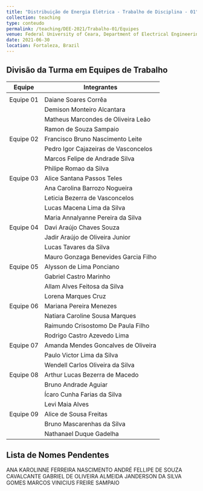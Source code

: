 ```yaml
---
title: "Distribuição de Energia Elétrica - Trabalho de Disciplina - 01"
collection: teaching
type: conteudo
permalink: /teaching/DEE-2021/Trabalho-01/Equipes
venue: Federal University of Ceara, Department of Electrical Engineering
date: 2021-06-30
location: Fortaleza, Brazil
---
```


## Divisão da Turma em Equipes de Trabalho

| **Equipe** 	| **Integrantes**                      	|
|------------	|--------------------------------------	|
|            	|                                      	|
| Equipe 01  	| Daiane Soares Corrêa                 	|
|            	| Demison Monteiro Alcantara           	|
|            	| Matheus Marcondes de Oliveira Leão   	|
|            	| Ramon de Souza Sampaio               	|
| Equipe 02  	| Francisco Bruno Nascimento Leite     	|
|            	| Pedro Igor Cajazeiras de Vasconcelos 	|
|            	| Marcos Felipe de Andrade Silva       	|
|            	| Philipe Romao da Silva               	|
| Equipe 03  	| Alice Santana Passos Teles           	|
|            	| Ana Carolina Barrozo Nogueira        	|
|            	| Leticia Bezerra de Vasconcelos       	|
|            	| Lucas Macena Lima da Silva           	|
|            	| Maria Annalyanne Pereira da Silva    	|
| Equipe 04  	| Davi Araújo Chaves Souza             	|
|            	| Jadir Araújo de Oliveira Junior      	|
|            	| Lucas Tavares da Silva               	|
|            	| Mauro Gonzaga Benevides Garcia Filho 	|
| Equipe 05  	| Alysson de Lima Ponciano             	|
|            	| Gabriel Castro Marinho               	|
|            	| Allam Alves Feitosa da Silva         	|
|            	| Lorena Marques Cruz                  	|
| Equipe 06  	| Mariana Pereira Menezes              	|
|            	| Natiara Caroline Sousa Marques       	|
|            	| Raimundo Crisostomo De Paula Filho   	|
|            	| Rodrigo Castro Azevedo Lima          	|
| Equipe 07  	| Amanda Mendes Goncalves de Oliveira  	|
|            	| Paulo Victor Lima da Silva           	|
|            	| Wendell Carlos Oliveira da Silva     	|
| Equipe 08  	| Arthur Lucas Bezerra de Macedo       	|
|            	| Bruno Andrade Aguiar                 	|
|            	| Ícaro Cunha Farias da Silva          	|
|            	| Levi Maia Alves                      	|
| Equipe 09  	| Alice de Sousa Freitas               	|
|            	| Bruno Mascarenhas da Silva           	|
|            	| Nathanael Duque Gadelha              	|


## Lista de Nomes Pendentes

ANA KAROLINNE FERREIRA NASCIMENTO
ANDRÉ FELLIPE DE SOUZA CAVALCANTE
GABRIEL DE OLIVEIRA ALMEIDA
JANDERSON DA SILVA GOMES
MARCOS VINICIUS FREIRE SAMPAIO

